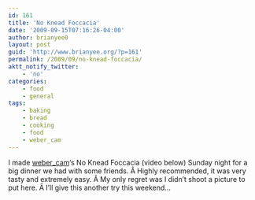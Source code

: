 ```yaml
---
id: 161
title: 'No Knead Foccacia'
date: '2009-09-15T07:16:26-04:00'
author: brianyee0
layout: post
guid: 'http://www.brianyee.org/?p=161'
permalink: /2009/09/no-knead-foccacia/
aktt_notify_twitter:
    - 'no'
categories:
    - food
    - general
tags:
    - baking
    - bread
    - cooking
    - food
    - weber_cam
---
```


I made [weber\_cam](http://webercam.com)‘s No Knead Foccacia (video below) Sunday night for a big dinner we had with some friends. Â Highly recommended, it was very tasty and extremely easy. Â My only regret was I didn’t shoot a picture to put here. Â I’ll give this another try this weekend…

<object classid="clsid:d27cdb6e-ae6d-11cf-96b8-444553540000" codebase="http://download.macromedia.com/pub/shockwave/cabs/flash/swflash.cab#version=6,0,40,0" height="344" width="425"><param name="allowFullScreen" value="true"></param><param name="allowscriptaccess" value="always"></param><param name="src" value="http://www.youtube.com/v/iiU71hSAqvQ&hl=en&fs=1&"></param><param name="allowfullscreen" value="true"></param></object>